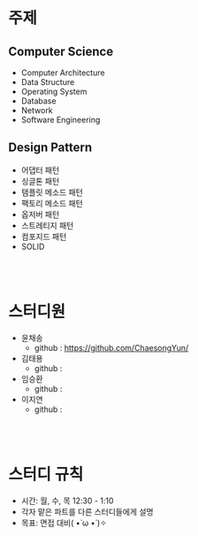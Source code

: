 # 주제
## Computer Science
- Computer Architecture
- Data Structure
- Operating System
- Database
- Network
- Software Engineering

## Design Pattern
- 어댑터 패턴
- 싱글톤 패턴
- 탬플릿 메소드 패턴
- 팩토리 메소드 패턴
- 옵저버 패턴
- 스트레티지 패턴
- 컴포지드 패턴
- SOLID

<br>
<br>

# 스터디원
- 윤채송
  - github : https://github.com/ChaesongYun/
- 김태용
  - github : 
- 임승환
  - github : 
- 이지연
  - github :

<br>
<br>

# 스터디 규칙
- 시간: 월, 수, 목 12:30 - 1:10 
- 각자 맡은 파트를 다른 스터디들에게 설명
- 목표: 면접 대비( •̀ ω •́ )✧
